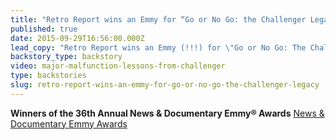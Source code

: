 ```yaml
---
title: "Retro Report wins an Emmy for “Go or No Go: the Challenger Legacy\""
published: true
date: 2015-09-29T16:56:00.000Z
lead_copy: "Retro Report wins an Emmy (!!!) for \"Go or No Go: The Challenger Legacy\" which examines the shuttle explosion and the general nature of calamity "
backstory_type: backstory
video: major-malfunction-lessons-from-challenger
type: backstories
slug: retro-report-wins-an-emmy-for-go-or-no-go-the-challenger-legacy
---
```


**Winners of the 36th Annual News & Documentary Emmy® Awards**
[News & Documentary Emmy Awards](http://emmyonline.org/news_36th_winners)


